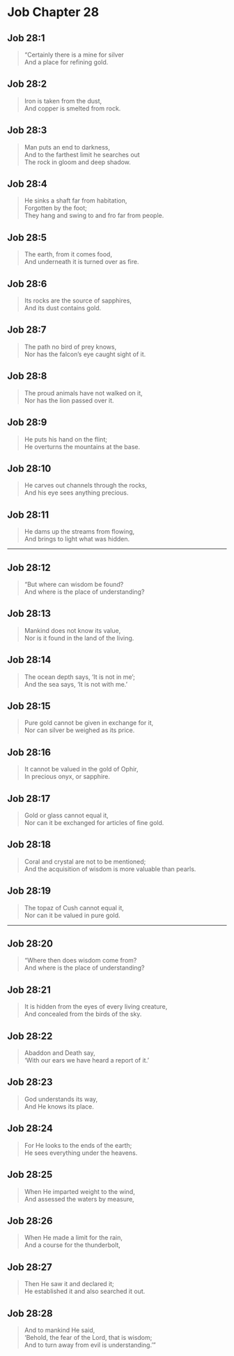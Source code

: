 # Job Chapter 28

## Job 28:1

> “Certainly there is a mine for silver  
> And a place for refining gold.

## Job 28:2

> Iron is taken from the dust,  
> And copper is smelted from rock.

## Job 28:3

> Man puts an end to darkness,  
> And to the farthest limit he searches out  
> The rock in gloom and deep shadow.

## Job 28:4

> He sinks a shaft far from habitation,  
> Forgotten by the foot;  
> They hang and swing to and fro far from people.

## Job 28:5

> The earth, from it comes food,  
> And underneath it is turned over as fire.

## Job 28:6

> Its rocks are the source of sapphires,  
> And its dust contains gold.

## Job 28:7

> The path no bird of prey knows,  
> Nor has the falcon’s eye caught sight of it.

## Job 28:8

> The proud animals have not walked on it,  
> Nor has the lion passed over it.

## Job 28:9

> He puts his hand on the flint;  
> He overturns the mountains at the base.

## Job 28:10

> He carves out channels through the rocks,  
> And his eye sees anything precious.

## Job 28:11

> He dams up the streams from flowing,  
> And brings to light what was hidden.

---

## Job 28:12

> “But where can wisdom be found?  
> And where is the place of understanding?

## Job 28:13

> Mankind does not know its value,  
> Nor is it found in the land of the living.

## Job 28:14

> The ocean depth says, ‘It is not in me’;  
> And the sea says, ‘It is not with me.’

## Job 28:15

> Pure gold cannot be given in exchange for it,  
> Nor can silver be weighed as its price.

## Job 28:16

> It cannot be valued in the gold of Ophir,  
> In precious onyx, or sapphire.

## Job 28:17

> Gold or glass cannot equal it,  
> Nor can it be exchanged for articles of fine gold.

## Job 28:18

> Coral and crystal are not to be mentioned;  
> And the acquisition of wisdom is more valuable than pearls.

## Job 28:19

> The topaz of Cush cannot equal it,  
> Nor can it be valued in pure gold.

---

## Job 28:20

> “Where then does wisdom come from?  
> And where is the place of understanding?

## Job 28:21

> It is hidden from the eyes of every living creature,  
> And concealed from the birds of the sky.

## Job 28:22

> Abaddon and Death say,  
> ‘With our ears we have heard a report of it.’

## Job 28:23

> God understands its way,  
> And He knows its place.

## Job 28:24

> For He looks to the ends of the earth;  
> He sees everything under the heavens.

## Job 28:25

> When He imparted weight to the wind,  
> And assessed the waters by measure,

## Job 28:26

> When He made a limit for the rain,  
> And a course for the thunderbolt,

## Job 28:27

> Then He saw it and declared it;  
> He established it and also searched it out.

## Job 28:28

> And to mankind He said,  
> ‘Behold, the fear of the Lord, that is wisdom;  
> And to turn away from evil is understanding.’”
